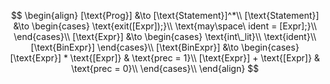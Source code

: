 $$
\begin{align}
    [\text{Prog}] &\to [\text{Statement}]^*\\
    [\text{Statement}] &\to 
        \begin{cases}
            \text{exit([Expr]);}\\
            \text{may\space\ ident = [Expr];}\\
        \end{cases}\\
    [\text{Expr}] &\to 
        \begin{cases}
            \text{int\_lit}\\
            \text{ident}\\
            [\text{BinExpr}]
        \end{cases}\\
    [\text{BinExpr}] &\to 
        \begin{cases}
            [\text{Expr}] * \text{[Expr]}  & \text{prec = 1}\\
            [\text{Expr}] + \text{[Expr]}   & \text{prec = 0}\\
        \end{cases}\\
\end{align}
$$